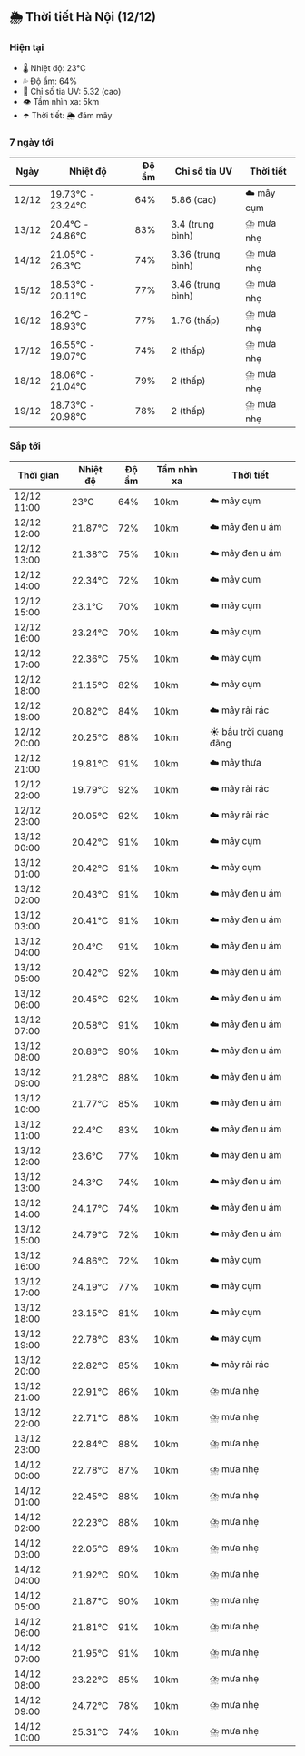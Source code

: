 ## 🌦️ Thời tiết Hà Nội (12/12)

### Hiện tại

- 🌡️ Nhiệt độ: 23℃
- 💦 Độ ẩm: 64%
- 🌟 Chỉ số tia UV: 5.32 (cao)
- 👁️ Tầm nhìn xa: 5km
- ☂️ Thời tiết: 🌦️ đám mây

### 7 ngày tới

| Ngày | Nhiệt độ | Độ ẩm | Chỉ số tia UV | Thời tiết |
| --- | --- | --- | --- | --- |
| 12/12 | 19.73℃ - 23.24℃ | 64% | 5.86 (cao) | ☁️ mây cụm |
| 13/12 | 20.4℃ - 24.86℃ | 83% | 3.4 (trung bình) | ⛈️ mưa nhẹ |
| 14/12 | 21.05℃ - 26.3℃ | 74% | 3.36 (trung bình) | ⛈️ mưa nhẹ |
| 15/12 | 18.53℃ - 20.11℃ | 77% | 3.46 (trung bình) | ⛈️ mưa nhẹ |
| 16/12 | 16.2℃ - 18.93℃ | 77% | 1.76 (thấp) | ⛈️ mưa nhẹ |
| 17/12 | 16.55℃ - 19.07℃ | 74% | 2 (thấp) | ⛈️ mưa nhẹ |
| 18/12 | 18.06℃ - 21.04℃ | 79% | 2 (thấp) | ⛈️ mưa nhẹ |
| 19/12 | 18.73℃ - 20.98℃ | 78% | 2 (thấp) | ⛈️ mưa nhẹ |

### Sắp tới

| Thời gian | Nhiệt độ | Độ ẩm | Tầm nhìn xa | Thời tiết |
| --- | --- | --- | --- | --- |
| 12/12 11:00 | 23℃ | 64% | 10km | ☁️ mây cụm |
| 12/12 12:00 | 21.87℃ | 72% | 10km | ☁️ mây đen u ám |
| 12/12 13:00 | 21.38℃ | 75% | 10km | ☁️ mây đen u ám |
| 12/12 14:00 | 22.34℃ | 72% | 10km | ☁️ mây cụm |
| 12/12 15:00 | 23.1℃ | 70% | 10km | ☁️ mây cụm |
| 12/12 16:00 | 23.24℃ | 70% | 10km | ☁️ mây cụm |
| 12/12 17:00 | 22.36℃ | 75% | 10km | ☁️ mây cụm |
| 12/12 18:00 | 21.15℃ | 82% | 10km | ☁️ mây cụm |
| 12/12 19:00 | 20.82℃ | 84% | 10km | ☁️ mây rải rác |
| 12/12 20:00 | 20.25℃ | 88% | 10km | ☀️ bầu trời quang đãng |
| 12/12 21:00 | 19.81℃ | 91% | 10km | ☁️ mây thưa |
| 12/12 22:00 | 19.79℃ | 92% | 10km | ☁️ mây rải rác |
| 12/12 23:00 | 20.05℃ | 92% | 10km | ☁️ mây rải rác |
| 13/12 00:00 | 20.42℃ | 91% | 10km | ☁️ mây cụm |
| 13/12 01:00 | 20.42℃ | 91% | 10km | ☁️ mây cụm |
| 13/12 02:00 | 20.43℃ | 91% | 10km | ☁️ mây đen u ám |
| 13/12 03:00 | 20.41℃ | 91% | 10km | ☁️ mây đen u ám |
| 13/12 04:00 | 20.4℃ | 91% | 10km | ☁️ mây đen u ám |
| 13/12 05:00 | 20.42℃ | 92% | 10km | ☁️ mây đen u ám |
| 13/12 06:00 | 20.45℃ | 92% | 10km | ☁️ mây đen u ám |
| 13/12 07:00 | 20.58℃ | 91% | 10km | ☁️ mây đen u ám |
| 13/12 08:00 | 20.88℃ | 90% | 10km | ☁️ mây đen u ám |
| 13/12 09:00 | 21.28℃ | 88% | 10km | ☁️ mây đen u ám |
| 13/12 10:00 | 21.77℃ | 85% | 10km | ☁️ mây đen u ám |
| 13/12 11:00 | 22.4℃ | 83% | 10km | ☁️ mây đen u ám |
| 13/12 12:00 | 23.6℃ | 77% | 10km | ☁️ mây đen u ám |
| 13/12 13:00 | 24.3℃ | 74% | 10km | ☁️ mây đen u ám |
| 13/12 14:00 | 24.17℃ | 74% | 10km | ☁️ mây đen u ám |
| 13/12 15:00 | 24.79℃ | 72% | 10km | ☁️ mây đen u ám |
| 13/12 16:00 | 24.86℃ | 72% | 10km | ☁️ mây cụm |
| 13/12 17:00 | 24.19℃ | 77% | 10km | ☁️ mây cụm |
| 13/12 18:00 | 23.15℃ | 81% | 10km | ☁️ mây cụm |
| 13/12 19:00 | 22.78℃ | 83% | 10km | ☁️ mây cụm |
| 13/12 20:00 | 22.82℃ | 85% | 10km | ☁️ mây rải rác |
| 13/12 21:00 | 22.91℃ | 86% | 10km | ⛈️ mưa nhẹ |
| 13/12 22:00 | 22.71℃ | 88% | 10km | ⛈️ mưa nhẹ |
| 13/12 23:00 | 22.84℃ | 88% | 10km | ⛈️ mưa nhẹ |
| 14/12 00:00 | 22.78℃ | 87% | 10km | ⛈️ mưa nhẹ |
| 14/12 01:00 | 22.45℃ | 88% | 10km | ⛈️ mưa nhẹ |
| 14/12 02:00 | 22.23℃ | 88% | 10km | ⛈️ mưa nhẹ |
| 14/12 03:00 | 22.05℃ | 89% | 10km | ⛈️ mưa nhẹ |
| 14/12 04:00 | 21.92℃ | 90% | 10km | ⛈️ mưa nhẹ |
| 14/12 05:00 | 21.87℃ | 90% | 10km | ⛈️ mưa nhẹ |
| 14/12 06:00 | 21.81℃ | 91% | 10km | ⛈️ mưa nhẹ |
| 14/12 07:00 | 21.95℃ | 91% | 10km | ⛈️ mưa nhẹ |
| 14/12 08:00 | 23.22℃ | 85% | 10km | ⛈️ mưa nhẹ |
| 14/12 09:00 | 24.72℃ | 78% | 10km | ⛈️ mưa nhẹ |
| 14/12 10:00 | 25.31℃ | 74% | 10km | ⛈️ mưa nhẹ |
